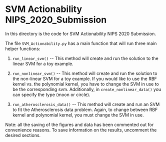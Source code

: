 # SVM Actionability NIPS_2020_Submission
In this directory is the code for SVM Actionability NIPS 2020 Submission.

The file `SVM_Actionability.py` has a main function that will run three main helper functions:

1. `run_linear_svm()` -- This method will create and run the solution to the linear SVM for a toy example.

2. `run_nonlinear_svm()` -- This method will create and run the solution to the non-linear SVM for a toy example. If you would like to use the RBF kernel vs. the polynomial kernel, you have to change the SVM in use to be the corresponding svm. Additionally, in `create_nonlinear_data()` you can specify the type (moon or circle).

3. `run_atherosclerosis_data()` -- This method will create and run an SVM to fit the Atherosclerosis data problem. Again, to change between RBF kernel and polynomial kernel, you must change the SVM in use. 

Note: all the saving of the figures and data has been commented out for convenience reasons. To save information on the results, uncomment the desired sections.
